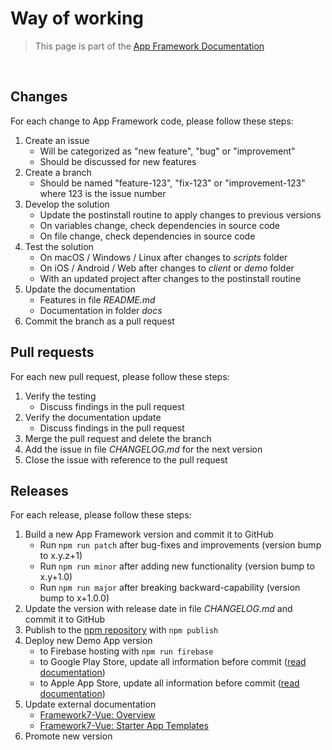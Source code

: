# Way of working

> This page is part of the [App Framework Documentation](../DOCUMENTATION.md)

<br />

## Changes

For each change to App Framework code, please follow these steps:

1. Create an issue
   - Will be categorized as "new feature", "bug" or "improvement"
   - Should be discussed for new features
2. Create a branch
   - Should be named "feature-123", "fix-123" or "improvement-123" where 123 is the issue number
3. Develop the solution
   - Update the postinstall routine to apply changes to previous versions
   - On variables change, check dependencies in source code
   - On file change, check dependencies in source code
4. Test the solution
   - On macOS / Windows / Linux after changes to *scripts* folder
   - On iOS / Android / Web after changes to *client* or *demo* folder
   - With an updated project after changes to the postinstall routine
5. Update the documentation
   - Features in file *README.md*
   - Documentation in folder *docs*
6. Commit the branch as a pull request

## Pull requests

For each new pull request, please follow these steps:

1. Verify the testing
   - Discuss findings in the pull request
2. Verify the documentation update
   - Discuss findings in the pull request
3. Merge the pull request and delete the branch
4. Add the issue in file *CHANGELOG.md* for the next version
6. Close the issue with reference to the pull request

## Releases

For each release, please follow these steps:

1. Build a new App Framework version and commit it to GitHub
   - Run `npm run patch` after bug-fixes and improvements (version bump to x.y.z+1)
   - Run `npm run minor` after adding new functionality (version bump to x.y+1.0)
   - Run `npm run major` after breaking backward-capability (version bump to x+1.0.0)
2. Update the version with release date in file *CHANGELOG.md* and commit it to GitHub
3. Publish to the [npm repository](https://www.npmjs.com/package/app-framework) with `npm publish`
4. Deploy new Demo App version
   - to Firebase hosting with `npm run firebase`
   - to Google Play Store, update all information before commit ([read documentation](deploy.md))
   - to Apple App Store, update all information before commit ([read documentation](deploy.md))
5. Update external documentation
   - [Framework7-Vue: Overview](https://framework7.io/vue/)
   - [Framework7-Vue: Starter App Templates](https://framework7.io/vue/templates.html)
6. Promote new version
